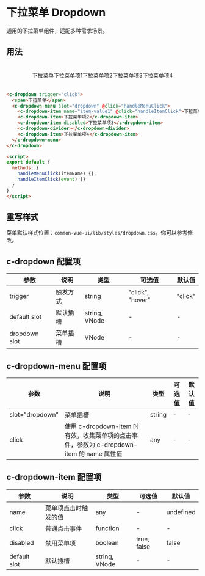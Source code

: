 # 下拉菜单 Dropdown

通用的下拉菜单组件，适配多种需求场景。

## 用法

<div style="padding: 20px;text-align: center;font-size: 14px;"><c-dropdown><span>下拉菜单</span><c-dropdown-menu slot="dropdown"><c-dropdown-item>下拉菜单项1</c-dropdown-item><c-dropdown-item>下拉菜单项2</c-dropdown-item><c-dropdown-item disabled>下拉菜单项3</c-dropdown-item><c-dropdown-divider></c-dropdown-divider><c-dropdown-item>下拉菜单项4</c-dropdown-item></c-dropdown-menu></c-dropdown></div>

```html
<c-dropdown trigger="click">
  <span>下拉菜单</span>
  <c-dropdown-menu slot="dropdown" @click="handleMenuClick">
    <c-dropdown-item name="item-value1" @click="handleItemClick">下拉菜单项1</c-dropdown-item>
    <c-dropdown-item>下拉菜单项2</c-dropdown-item>
    <c-dropdown-item disabled>下拉菜单项3</c-dropdown-item>
    <c-dropdown-divider></c-dropdown-divider>
    <c-dropdown-item>下拉菜单项4</c-dropdown-item>
  </c-dropdown-menu>
</c-dropdown>

<script>
export default {
  methods: {
    handleMenuClick(itemName) {},
    handleItemClick(event) {}
  }
}
</script>
```

## 重写样式

菜单默认样式位置：`common-vue-ui/lib/styles/dropdown.css`，你可以参考修改。

## c-dropdown 配置项

|参数|说明|类型|可选值|默认值|
|--|--|--|--|--|
|trigger|触发方式|string|"click", "hover"|"click"|
|default slot|默认插槽|string, VNode|-|-|
|dropdown slot|菜单插槽|VNode|-|-|

## c-dropdown-menu 配置项

|参数|说明|类型|可选值|默认值|
|--|--|--|--|--|
|slot="dropdown"|菜单插槽|string|-|-|
|click|使用 c-dropdown-item 时有效，收集菜单项的点击事件，参数为 c-dropdown-item 的 name 属性值|any|-|-|

## c-dropdown-item 配置项

|参数|说明|类型|可选值|默认值|
|--|--|--|--|--|
|name|菜单项点击时触发的值|any|-|undefined|
|click|普通点击事件|function|-|-|
|disabled|禁用菜单项|boolean|true, false|false|
|default slot|默认插槽|string, VNode|-|-|

